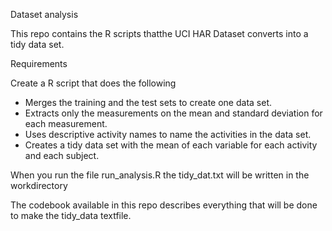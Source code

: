 Dataset analysis

This repo contains the R scripts thatthe UCI HAR Dataset converts into a tidy data set.

Requirements

Create a R script that does the following

- Merges the training and the test sets to create one data set.
- Extracts only the measurements on the mean and standard deviation for each measurement.
- Uses descriptive activity names to name the activities in the data set.
- Creates a tidy data set with the mean of each variable for each activity and each subject.

When you run the file run_analysis.R the tidy_dat.txt will be written in the workdirectory

The codebook available in this repo describes everything that will be done to make the tidy_data textfile.

